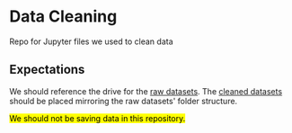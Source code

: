 # Data Cleaning
Repo for Jupyter files we used to clean data

## Expectations
We should reference the drive for the [raw datasets](https://drive.google.com/drive/folders/1hO-uBwHwS0dU1ycClE211Bx_0_8q_yT8?usp=sharing). The [cleaned datasets](https://drive.google.com/drive/folders/1fYLDHvcL7XHIdoEZdZGnZDXXWi51TIXA?usp=sharing) should be placed mirroring the raw datasets' folder structure. 

<mark>We should not be saving data in this repository.</mark>

